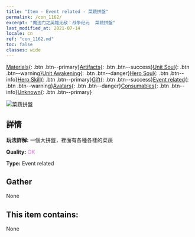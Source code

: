 ```yaml
---
title: "Item - Event related - 菜蔬拼盤"
permalink: /con_1162/
excerpt: "魔法门之英雄无敌：战争纪元  菜蔬拼盤"
last_modified_at: 2021-07-14
locale: cn
ref: "con_1162.md"
toc: false
classes: wide
---
```

 [Materials](/ItemsCN/){: .btn .btn--primary}[Artifacts](/ItemsCN/Artifacts/){: .btn .btn--success}[Unit Soul](/ItemsCN/UnitSoul/){: .btn .btn--warning}[Unit Awakening](/ItemsCN/UnitAwakening/){: .btn .btn--danger}[Hero Soul](/ItemsCN/HeroSoul/){: .btn .btn--info}[Hero Skill](/ItemsCN/HeroSkill/){: .btn .btn--primary}[Gift](/ItemsCN/Gift/){: .btn .btn--success}[Event related](/ItemsCN/Events/){: .btn .btn--warning}[Avatars](/ItemsCN/Avatars/){: .btn .btn--danger}[Consumables](/ItemsCN/Consumables/){: .btn .btn--info}[Unknown](/ItemsCN/Unknown/){: .btn .btn--primary}

 ![菜蔬拼盤](/images/t/i_8150012.png)

## 詳情
 **玩法詳解:** 一個大拼盤，裡面有各種各樣的菜蔬

 **Quality:** <span style="color: #DA70D6">OK</span>

 **Type:** Event related

## Gather

  None

## This item contains:

  None


